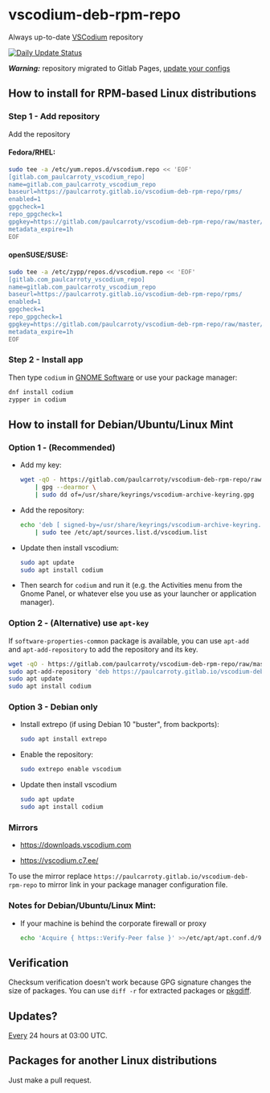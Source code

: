 # vscodium-deb-rpm-repo

Always up-to-date [VSCodium](https://github.com/VSCodium/vscodium) repository

[![Daily Update Status](https://gitlab.com/paulcarroty/vscodium-deb-rpm-repo/badges/master/pipeline.svg)](https://gitlab.com/paulcarroty/vscodium-deb-rpm-repo/commits/master)

***Warning:*** repository migrated to Gitlab Pages, [update your configs](https://gitlab.com/paulcarroty/vscodium-deb-rpm-repo/-/issues/36#note_395793123)



## How to install for RPM-based Linux distributions

### Step 1 - Add repository

Add the repository

#### Fedora/RHEL:
```sh
sudo tee -a /etc/yum.repos.d/vscodium.repo << 'EOF'
[gitlab.com_paulcarroty_vscodium_repo]
name=gitlab.com_paulcarroty_vscodium_repo
baseurl=https://paulcarroty.gitlab.io/vscodium-deb-rpm-repo/rpms/
enabled=1
gpgcheck=1
repo_gpgcheck=1
gpgkey=https://gitlab.com/paulcarroty/vscodium-deb-rpm-repo/raw/master/pub.gpg
metadata_expire=1h
EOF
```

#### openSUSE/SUSE:
```sh
sudo tee -a /etc/zypp/repos.d/vscodium.repo << 'EOF'
[gitlab.com_paulcarroty_vscodium_repo]
name=gitlab.com_paulcarroty_vscodium_repo
baseurl=https://paulcarroty.gitlab.io/vscodium-deb-rpm-repo/rpms/
enabled=1
gpgcheck=1
repo_gpgcheck=1
gpgkey=https://gitlab.com/paulcarroty/vscodium-deb-rpm-repo/raw/master/pub.gpg
metadata_expire=1h
EOF
```
### Step 2 - Install app

Then type `codium` in [GNOME Software](https://wiki.gnome.org/Apps/Software) or use your package manager:

```sh
dnf install codium
zypper in codium
```




## How to install for **Debian/Ubuntu/Linux Mint**


### Option 1 - (Recommended)

- Add my key:

    ```sh
    wget -qO - https://gitlab.com/paulcarroty/vscodium-deb-rpm-repo/raw/master/pub.gpg \
        | gpg --dearmor \
        | sudo dd of=/usr/share/keyrings/vscodium-archive-keyring.gpg
    ```
 
- Add the repository:

    ```sh
    echo 'deb [ signed-by=/usr/share/keyrings/vscodium-archive-keyring.gpg ] https://paulcarroty.gitlab.io/vscodium-deb-rpm-repo/debs vscodium main' \
        | sudo tee /etc/apt/sources.list.d/vscodium.list
    ```

- Update then install vscodium:

    ```sh
    sudo apt update
    sudo apt install codium
    ```

- Then search for `codium` and run it (e.g. the Activities menu from the Gnome Panel, or whatever else you use as your launcher or application manager).


### Option 2 - (Alternative) use `apt-key`

If `software-properties-common` package is available, you can use `apt-add` and `apt-add-repository` to add the repository and its key.

```sh
wget -qO - https://gitlab.com/paulcarroty/vscodium-deb-rpm-repo/raw/master/pub.gpg | sudo apt-key add -
sudo apt-add-repository 'deb https://paulcarroty.gitlab.io/vscodium-deb-rpm-repo/debs/ vscodium main'
sudo apt update
sudo apt install codium
```


### Option 3 - Debian only

- Install extrepo (if using Debian 10 "buster", from backports):

    ```sh
    sudo apt install extrepo
    ```

- Enable the repository:

    ```sh
    sudo extrepo enable vscodium
    ```

- Update then install vscodium

    ```sh
    sudo apt update
    sudo apt install codium
    ```
### Mirrors

* https://downloads.vscodium.com

* https://vscodium.c7.ee/

To use the mirror replace `https://paulcarroty.gitlab.io/vscodium-deb-rpm-repo` to mirror link in your package manager configuration file.


### Notes for **Debian/Ubuntu/Linux Mint**:

- If your machine is behind the corporate firewall or proxy

    ```sh
    echo 'Acquire { https::Verify-Peer false }' >>/etc/apt/apt.conf.d/99verify-peer.conf
    ```



## Verification

Checksum verification doesn't work because GPG signature changes the size of packages.
You can use `diff -r` for extracted packages or [pkgdiff](https://github.com/lvc/pkgdiff).



## Updates?

[Every](https://gitlab.com/paulcarroty/vscodium-deb-rpm-repo/-/pipelines) 24 hours at 03:00 UTC.




## Packages for another Linux distributions

Just make a pull request.
